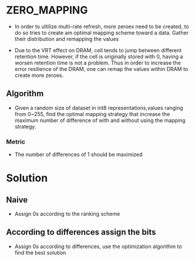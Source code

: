 # ZERO_MAPPING

- In order to ultilize multi-rate refresh, more zeroes need to be created, to do so tries to create am optimal mapping scheme toward a data. Gather their distribution and remapping the values

- Due to the VRT effect on DRAM, cell tends to jump between different retention time. However, if the cell is originally stored with 0, having a worsen retention time is not a problem. Thus in order to increase the error resilience of the DRAM, one can remap the values within DRAM to create more zeroes.


## Algorithm
- Given a random size of dataset in int8 representations,values ranging from 0~255, find the optimal mapping strategy that increase the maximum number of difference of with and without using the mapping strategy.

### Metric
- The number of differences of 1 should be maximized

# Solution

## Naive
- Assign 0s according to the ranking scheme

## According to differences assign the bits
- Assign 0s according to differences, use the optimization algorithm to find the best solution
